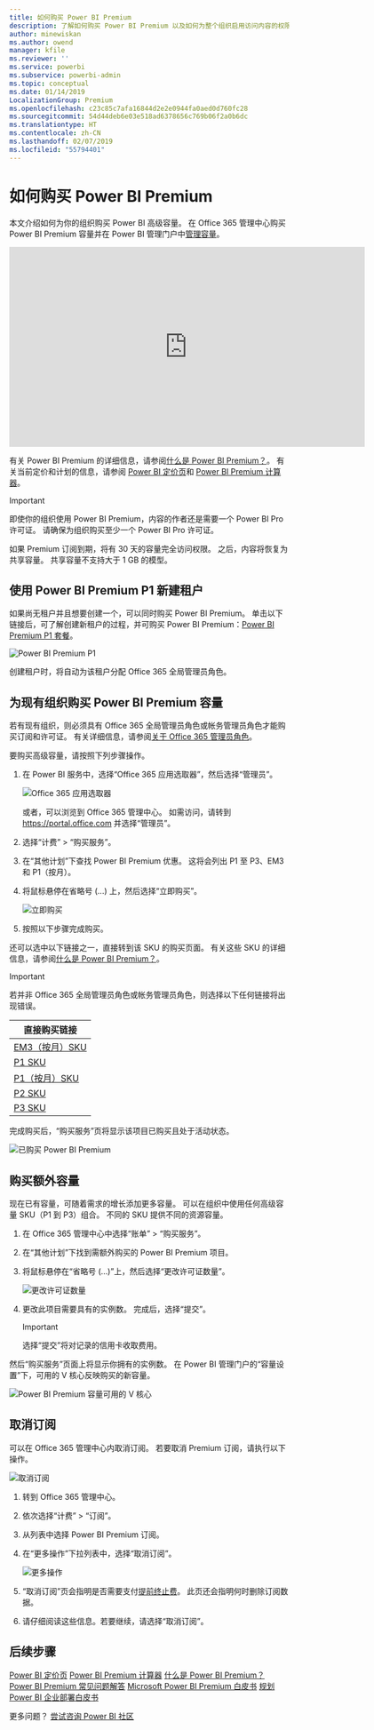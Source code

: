 ```yaml
---
title: 如何购买 Power BI Premium
description: 了解如何购买 Power BI Premium 以及如何为整个组织启用访问内容的权限。
author: minewiskan
ms.author: owend
manager: kfile
ms.reviewer: ''
ms.service: powerbi
ms.subservice: powerbi-admin
ms.topic: conceptual
ms.date: 01/14/2019
LocalizationGroup: Premium
ms.openlocfilehash: c23c85c7afa16844d2e2e0944fa0aed0d760fc28
ms.sourcegitcommit: 54d44deb6e03e518ad6378656c769b06f2a0b6dc
ms.translationtype: HT
ms.contentlocale: zh-CN
ms.lasthandoff: 02/07/2019
ms.locfileid: "55794401"
---
```

# <a name="how-to-purchase-power-bi-premium"></a>如何购买 Power BI Premium

本文介绍如何为你的组织购买 Power BI 高级容量。 在 Office 365 管理中心购买 Power BI Premium 容量并在 Power BI 管理门户中[管理容量](service-admin-premium-manage.md)。

<iframe width="640" height="360" src="https://www.youtube.com/embed/NkvYs5Qp4iA?rel=0&amp;showinfo=0" frameborder="0" allowfullscreen></iframe>

有关 Power BI Premium 的详细信息，请参阅[什么是 Power BI Premium？](service-premium.md)。 有关当前定价和计划的信息，请参阅 [Power BI 定价页](https://powerbi.microsoft.com/pricing/)和 [Power BI Premium 计算器](https://powerbi.microsoft.com/calculator/)。

> [!IMPORTANT]
> 即使你的组织使用 Power BI Premium，内容的作者还是需要一个 Power BI Pro 许可证。 请确保为组织购买至少一个 Power BI Pro 许可证。
>
>如果 Premium 订阅到期，将有 30 天的容量完全访问权限。 之后，内容将恢复为共享容量。 共享容量不支持大于 1 GB 的模型。

## <a name="create-a-new-tenant-with-power-bi-premium-p1"></a>使用 Power BI Premium P1 新建租户

如果尚无租户并且想要创建一个，可以同时购买 Power BI Premium。 单击以下链接后，可了解创建新租户的过程，并可购买 Power BI Premium：[Power BI Premium P1 套餐](https://signup.microsoft.com/Signup?OfferId=b3ec5615-cc11-48de-967d-8d79f7cb0af1)。

![Power BI Premium P1](media/service-admin-premium-purchase/premium-purchase-with-tenant.png)

创建租户时，将自动为该租户分配 Office 365 全局管理员角色。

## <a name="purchase-a-power-bi-premium-capacity-for-an-existing-organization"></a>为现有组织购买 Power BI Premium 容量

若有现有组织，则必须具有 Office 365 全局管理员角色或帐务管理员角色才能购买订阅和许可证。 有关详细信息，请参阅[关于 Office 365 管理员角色](https://support.office.com/article/About-Office-365-admin-roles-da585eea-f576-4f55-a1e0-87090b6aaa9d)。

要购买高级容量，请按照下列步骤操作。

1. 在 Power BI 服务中，选择“Office 365 应用选取器”，然后选择“管理员”。

    ![Office 365 应用选取器](media/service-admin-premium-purchase/o365-app-picker.png)

    或者，可以浏览到 Office 365 管理中心。 如需访问，请转到 https://portal.office.com 并选择“管理员”。

1. 选择“计费” > “购买服务”。

1. 在“其他计划”下查找 Power BI Premium 优惠。 这将会列出 P1 至 P3、EM3 和 P1（按月）。

1. 将鼠标悬停在省略号 (...) 上，然后选择“立即购买”。

    ![立即购买](media/service-admin-premium-purchase/premium-purchase.png)

1. 按照以下步骤完成购买。

还可以选中以下链接之一，直接转到该 SKU 的购买页面。 有关这些 SKU 的详细信息，请参阅[什么是 Power BI Premium？](service-premium.md#premium-capacity-nodes)。

> [!IMPORTANT]
> 若并非 Office 365 全局管理员角色或帐务管理员角色，则选择以下任何链接将出现错误。

| 直接购买链接 |
| --- |
| [EM3（按月）SKU](https://portal.office.com/commerce/completeorder.aspx?OfferId=4004702D-749C-4F74-BF47-3048F1833780&adminportal=1) |
| [P1 SKU](https://portal.office.com/commerce/completeorder.aspx?OfferId=b3ec5615-cc11-48de-967d-8d79f7cb0af1&adminportal=1) |
| [P1（按月）SKU](https://portal.office.com/commerce/completeorder.aspx?OfferId=E4C8EDD3-74A1-4D42-A738-C647972FBE81&adminportal=1) |
| [P2 SKU](https://portal.office.com/commerce/completeorder.aspx?OfferId=062F2AA7-B4BC-4B0E-980F-2072102D8605&adminportal=1) |
| [P3 SKU](https://portal.office.com/commerce/completeorder.aspx?OfferId=40c7d673-375c-42a1-84ca-f993a524fed0&adminportal=1) |

完成购买后，“购买服务”页将显示该项目已购买且处于活动状态。

![已购买 Power BI Premium](media/service-admin-premium-purchase/premium-purchased.png)

## <a name="purchase-additional-capacities"></a>购买额外容量

现在已有容量，可随着需求的增长添加更多容量。 可以在组织中使用任何高级容量 SKU（P1 到 P3）组合。 不同的 SKU 提供不同的资源容量。

1. 在 Office 365 管理中心中选择“账单” > “购买服务”。

1. 在“其他计划”下找到需额外购买的 Power BI Premium 项目。

1. 将鼠标悬停在“省略号 (...)”上，然后选择“更改许可证数量”。

    ![更改许可证数量](media/service-admin-premium-purchase/premium-purchase-more.png)

1. 更改此项目需要具有的实例数。 完成后，选择“提交”。

   > [!IMPORTANT]
   > 选择“提交”将对记录的信用卡收取费用。

然后“购买服务”页面上将显示你拥有的实例数。 在 Power BI 管理门户的“容量设置”下，可用的 V 核心反映购买的新容量。

![Power BI Premium 容量可用的 V 核心](media/service-admin-premium-purchase/premium-capacities.png)

## <a name="cancel-your-subscription"></a>取消订阅

可以在 Office 365 管理中心内取消订阅。 若要取消 Premium 订阅，请执行以下操作。

![取消订阅](media/service-admin-premium-purchase/premium-cancel-subscription.png)

1. 转到 Office 365 管理中心。

1. 依次选择“计费” > “订阅”。

1. 从列表中选择 Power BI Premium 订阅。

1. 在“更多操作”下拉列表中，选择“取消订阅”。

    ![更多操作](media/service-admin-premium-purchase/o365-more-actions.png)

1. “取消订阅”页会指明是否需要支付[提前终止费](https://support.office.com/article/early-termination-fees-6487d4de-401a-466f-8bc3-c0beb5cc40d3)。 此页还会指明何时删除订阅数据。

1. 请仔细阅读这些信息。若要继续，请选择“取消订阅”。

## <a name="next-steps"></a>后续步骤

[Power BI 定价页](https://powerbi.microsoft.com/pricing/)
[Power BI Premium 计算器](https://powerbi.microsoft.com/calculator/)
[什么是 Power BI Premium？](service-premium.md)
[Power BI Premium 常见问题解答](service-premium-faq.md)
[Microsoft Power BI Premium 白皮书](https://aka.ms/pbipremiumwhitepaper)
[规划 Power BI 企业部署白皮书](https://aka.ms/pbienterprisedeploy)

更多问题？ [尝试咨询 Power BI 社区](http://community.powerbi.com/)